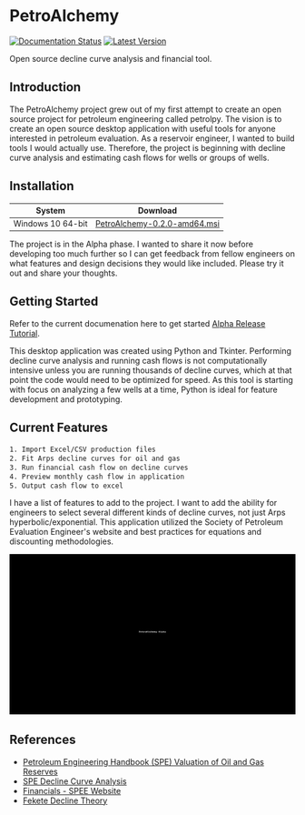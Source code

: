 # PetroAlchemy
[![Documentation Status](https://readthedocs.org/projects/petroalchemy/badge/?version=latest)](https://petroalchemy.readthedocs.io/en/latest/?badge=latest)
[![Latest Version](https://img.shields.io/github/v/release/mwentzWW/PetroAlchemy?include_prereleases)](https://github.com/mwentzWW/PetroAlchemy/releases)

Open source decline curve analysis and financial tool.

## Introduction

The PetroAlchemy project grew out of my first attempt to create an open source project for petroleum engineering called petrolpy. The vision is to create an open source desktop application with useful tools for anyone interested in petroleum evaluation. As a reservoir engineer, I wanted to build tools I would actually use. Therefore, the project is beginning with decline curve analysis and estimating cash flows for wells or groups of wells.

## Installation

| System            | Download                                                                                                                       |
| ----------------- | ------------------------------------------------------------------------------------------------------------------------------ |
| Windows 10 64-bit | [PetroAlchemy-0.2.0-amd64.msi](https://github.com/mwentzWW/PetroAlchemy/releases/download/v0.2.0/PetroAlchemy-0.2.0-amd64.msi) |

The project is in the Alpha phase. I wanted to share it now before developing too much further so I can get feedback from fellow engineers on what features and design decisions they would like included. Please try it out and share your thoughts.

## Getting Started

Refer to the current documenation here to get started [Alpha Release Tutorial](https://petroalchemy.readthedocs.io/en/latest/alpha_tutorial.html).

This desktop application was created using Python and Tkinter. Performing decline curve analysis and running cash flows is not computationally intensive unless you are running thousands of decline curves, which at that point the code would need to be optimized for speed. As this tool is starting with focus on analyzing a few wells at a time, Python is ideal for feature development and prototyping.

## Current Features


    1. Import Excel/CSV production files
    2. Fit Arps decline curves for oil and gas
    3. Run financial cash flow on decline curves
    4. Preview monthly cash flow in application
    5. Output cash flow to excel

I have a list of features to add to the project. I want to add the ability for engineers to select several different kinds of decline curves, not just Arps hyperbolic/exponential. This application utilized the Society of Petroleum Evaluation Engineer's website and best practices for equations and discounting methodologies.

![Alpha Example](./docs/img/alpha_introduction.gif)

## References

- [Petroleum Engineering Handbook (SPE) Valuation of Oil and Gas Reserves](https://petrowiki.org/PEH:Valuation_of_Oil_and_Gas_Reserves)
- [SPE Decline Curve Analysis](https://petrowiki.spe.org/Production_forecasting_decline_curve_analysis)
- [Financials - SPEE Website](https://spee.org/resources/recommended-evaluation-practices-reps)
- [Fekete Decline Theory](http://www.fekete.com/san/webhelp/feketeharmony/harmony_webhelp/content/html_files/reference_material/Analysis_Method_Theory/Traditional_Decline_Theory.htm)
